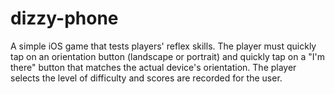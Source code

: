 # dizzy-phone
A simple iOS game that tests players' reflex skills. The player must quickly tap on an orientation button (landscape or portrait) and quickly tap on a "I'm there" button that matches the actual device's orientation. The player selects the level of difficulty and scores are recorded for the user.
